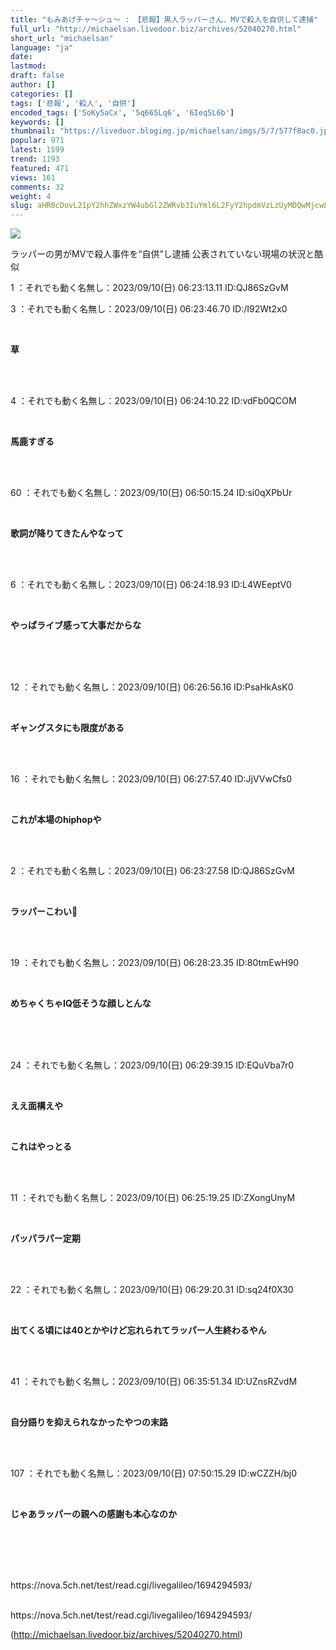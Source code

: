 ```yaml
---
title: "もみあげチャ〜シュ〜 : 【悲報】黒人ラッパーさん、MVで殺人を自供して逮捕"
full_url: "http://michaelsan.livedoor.biz/archives/52040270.html"
short_url: "michaelsan"
language: "ja"
date: 
lastmod: 
draft: false
author: []
categories: []
tags: ['悲報', '殺人', '自供']
encoded_tags: ['5oKy5aCx', '5q665Lq6', '6Ieq5L6b']
keywords: []
thumbnail: "https://livedoor.blogimg.jp/michaelsan/imgs/5/7/577f8ac0.jpg"
popular: 971
latest: 1599
trend: 1193
featured: 471
views: 161
comments: 32
weight: 4
slug: aHR0cDovL21pY2hhZWxzYW4ubGl2ZWRvb3IuYml6L2FyY2hpdmVzLzUyMDQwMjcwLmh0bWw=
---
```


![](https://livedoor.blogimg.jp/michaelsan/imgs/5/7/577f8ac0.jpg)

<div><p>ラッパーの男がMVで殺人事件を“自供”し逮捕 公表されていない現場の状況と酷似</p><p>1 ：それでも動く名無し：2023/09/10(日) 06:23:13.11 ID:QJ86SzGvM</p><p>3 ：それでも動く名無し：2023/09/10(日) 06:23:46.70 ID:/I92Wt2x0</p><br><b><p>草 </p></b><br><br><p>4 ：それでも動く名無し：2023/09/10(日) 06:24:10.22 ID:vdFb0QCOM</p><br><b><p>馬鹿すぎる</p></b><br><br><p>60 ：それでも動く名無し：2023/09/10(日) 06:50:15.24 ID:si0qXPbUr</p><br><b><p>歌詞が降りてきたんやなって </p></b><br><br><p>6 ：それでも動く名無し：2023/09/10(日) 06:24:18.93 ID:L4WEeptV0</p><br><b><p>やっぱライブ感って大事だからな </p><br></b><br><br><p>12 ：それでも動く名無し：2023/09/10(日) 06:26:56.16 ID:PsaHkAsK0</p><br><b><p>ギャングスタにも限度がある </p></b><br><br><p>16 ：それでも動く名無し：2023/09/10(日) 06:27:57.40 ID:JjVVwCfs0</p><br><b><p>これが本場のhiphopや</p></b><br><br><p>2 ：それでも動く名無し：2023/09/10(日) 06:23:27.58 ID:QJ86SzGvM</p><br><b><p>ラッパーこわい🥺 </p></b><br><br><p>19 ：それでも動く名無し：2023/09/10(日) 06:28:23.35 ID:80tmEwH90</p><br><b><p>めちゃくちゃIQ低そうな顔しとんな </p><br></b><br><br><p>24 ：それでも動く名無し：2023/09/10(日) 06:29:39.15 ID:EQuVba7r0</p><br><p><b><p>ええ面構えや</p></b></p><p><b><p><br></p></b></p><b><p>これはやっとる </p></b><br><br><p>11 ：それでも動く名無し：2023/09/10(日) 06:25:19.25 ID:ZXongUnyM</p><br><b><p>パッパラパー定期 </p></b><br><br><p>22 ：それでも動く名無し：2023/09/10(日) 06:29:20.31 ID:sq24f0X30</p><br><b><p>出てくる頃には40とかやけど忘れられてラッパー人生終わるやん </p></b><br><br><p>41 ：それでも動く名無し：2023/09/10(日) 06:35:51.34 ID:UZnsRZvdM</p><br><b><p>自分語りを抑えられなかったやつの末路 <br></p><br></b><br><p>107 ：それでも動く名無し：2023/09/10(日) 07:50:15.29 ID:wCZZH/bj0</p><br><b><p><p>じゃあラッパーの親への感謝も本心なのか </p><br></p><br></b><br><br>https://nova.5ch.net/test/read.cgi/livegalileo/1694294593/<br><br clear='all'> <p id='a6850dc6aefc0d5bbff2bea180d92d89'> </p> <p id='a6850dc6aefc0d5bbff2bea180d92d89'> </p> <p class='alistcloud-container-6795'></p> <p>https://nova.5ch.net/test/read.cgi/livegalileo/1694294593/</p></div>

(http://michaelsan.livedoor.biz/archives/52040270.html)
